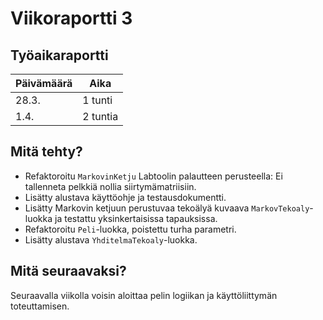 # Viikoraportti 3

## Työaikaraportti

|Päivämäärä|Aika|
|----------|----|
|28.3.|1 tunti|
|1.4.|2 tuntia|

## Mitä tehty?

- Refaktoroitu `MarkovinKetju` Labtoolin palautteen perusteella: Ei tallenneta pelkkiä nollia siirtymämatriisiin.
- Lisätty alustava käyttöohje ja testausdokumentti.
- Lisätty Markovin ketjuun perustuvaa tekoälyä kuvaava `MarkovTekoaly`-luokka ja testattu yksinkertaisissa tapauksissa.
- Refaktoroitu `Peli`-luokka, poistettu turha parametri.
- Lisätty alustava `YhditelmaTekoaly`-luokka.

## Mitä seuraavaksi?

Seuraavalla viikolla voisin aloittaa pelin logiikan ja käyttöliittymän toteuttamisen.
